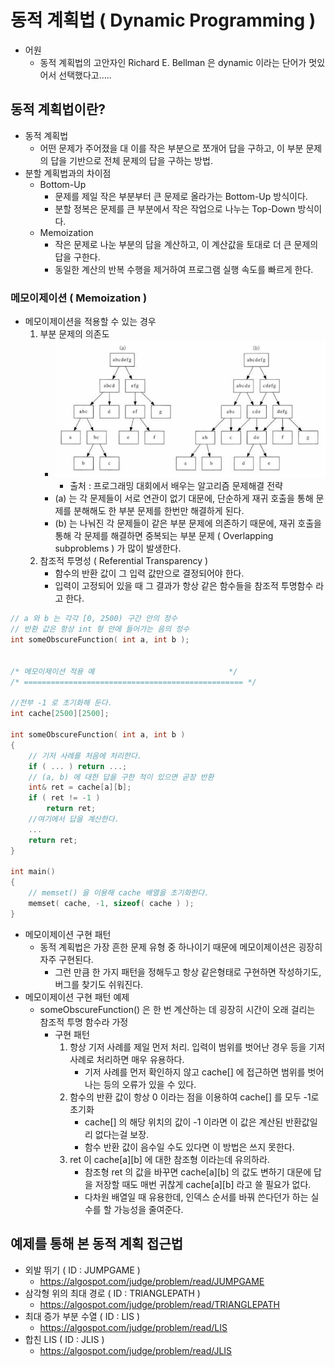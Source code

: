 # 동적 계획법 ( Dynamic Programming )

* 어원
	- 동적 계획법의 고안자인 Richard E. Bellman 은 dynamic 이라는 단어가 멋있어서 선택했다고.....


## 동적 계획법이란?
* 동적 계획법
	- 어떤 문제가 주어졌을 대 이를 작은 부분으로 쪼개어 답을 구하고, 이 부분 문제의 답을 기반으로
	전체 문제의 답을 구하는 방법.
* 분할 계획법과의 차이점
	- Bottom-Up
		- 문제를 제일 작은 부분부터 큰 문제로 올라가는 Bottom-Up 방식이다.
		- 분할 정복은 문제를 큰 부분에서 작은 작업으로 나누는 Top-Down 방식이다.
	- Memoization
		- 작은 문제로 나눈 부분의 답을 계산하고, 이 계산값을 토대로 더 큰 문제의 답을 구한다.
		- 동일한 계산의 반복 수행을 제거하여 프로그램 실행 속도를 빠르게 한다.


### 메모이제이션 ( Memoization )
* 메모이제이션을 적용할 수 있는 경우
	1. 부분 문제의 의존도
		- ![DP1-IMG]( https://github.com/Atibase-Study/Algorithm/blob/master/Presentation/img/dp1-mk.jpg )
			- 출처 : 프로그래밍 대회에서 배우는 알고리즘 문제해결 전략
		- (a) 는 각 문제들이 서로 연관이 없기 대문에, 단순하게 재귀 호출을 통해 문제를 분해해도
		한 부분 문제를 한번만 해결하게 된다.
		- (b) 는 나눠진 각 문제들이 같은 부분 문제에 의존하기 때문에, 재귀 호출을 통해 각 문제를 해결하면
		중복되는 부분 문제 ( Overlapping subproblems ) 가 많이 발생한다.
	2. 참조적 투명성 ( Referential Transparency )
		- 함수의 반환 값이 그 입력 값만으로 결정되어야 한다.
		- 입력이 고정되어 있을 때 그 결과가 항상 같은 함수들을 참조적 투명함수 라고 한다.

		
```c++
// a 와 b 는 각각 [0, 2500) 구간 안의 정수
// 반환 값은 항상 int 형 안에 들어가는 음의 정수
int someObscureFunction( int a, int b );


/* 메모이제이션 적용 예                              */
/* ================================================= */

//전부 -1 로 초기화해 둔다.
int cache[2500][2500];

int someObscureFunction( int a, int b )
{
	// 기저 사례를 처음에 처리한다.
	if ( ... ) return ...;
	// (a, b) 에 대한 답을 구한 적이 있으면 곧장 반환
	int& ret = cache[a][b];
	if ( ret != -1 )
		return ret;
	//여기에서 답을 계산한다.
	...
	return ret;
}

int main()
{
	// memset() 을 이용해 cache 배열을 초기화한다.
	memset( cache, -1, sizeof( cache ) );
}

```  
* 메모이제이션 구현 패턴
	- 동적 계획법은 가장 흔한 문제 유형 중 하나이기 때문에 메모이제이션은 굉장히 자주 구현된다.
		- 그런 만큼 한 가지 패턴을 정해두고 항상 같은형태로 구현하면 작성하기도, 버그를 찾기도 쉬워진다.
* 메모이제이션 구현 패턴 예제
	- someObscureFunction() 은 한 번 계산하는 데 굉장히 시간이 오래 걸리는 참조적 투명 함수라 가정
		* 구현 패턴
			1. 항상 기저 사례를 제일 먼저 처리. 입력이 범위를 벗어난 경우 등을 기저 사례로 처리하면 매우 유용하다.
				- 기저 사례를 먼저 확인하지 않고 cache[] 에 접근하면 범위를 벗어나는 등의 오류가 있을 수 있다.
			2. 함수의 반환 값이 항상 0 이라는 점을 이용하여 cache[] 를 모두 -1로 초기화
				- cache[] 의 해당 위치의 값이 -1 이라면 이 값은 계산된 반환값일리 없다는걸 보장.
				- 함수 반환 값이 음수일 수도 있다면 이 방법은 쓰지 못한다.
			3. ret 이 cache[a][b] 에 대한 참조형 이라는데 유의하라.
				- 참조형 ret 의 값을 바꾸면 cache[a][b] 의 값도 변하기 대문에 답을 저장할 때도
				매번 귀찮게 cache[a][b] 라고 쓸 필요가 없다.
				- 다차원 배열일 때 유용한데, 인덱스 순서를 바꿔 쓴다던가 하는 실수를 할 가능성을 줄여준다.


## 예제를 통해 본 동적 계획 접근법
* 외발 뛰기 ( ID : JUMPGAME )
	- https://algospot.com/judge/problem/read/JUMPGAME
* 삼각형 위의 최대 경로 ( ID : TRIANGLEPATH )
	- https://algospot.com/judge/problem/read/TRIANGLEPATH
* 최대 증가 부분 수열 ( ID : LIS )
	- https://algospot.com/judge/problem/read/LIS
* 합친 LIS ( ID : JLIS )
	- https://algospot.com/judge/problem/read/JLIS


